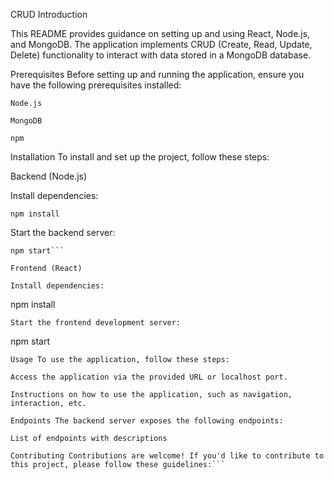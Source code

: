 CRUD
Introduction

This README provides guidance on setting up and using React, Node.js, and MongoDB. The application implements CRUD (Create, Read, Update, Delete) functionality to interact with data stored in a MongoDB database.

Prerequisites Before setting up and running the application, ensure you have the following prerequisites installed:

```
Node.js
```
```
MongoDB
```
```
npm
```
Installation To install and set up the project, follow these steps:

Backend (Node.js)

Install dependencies:

```
npm install
```
Start the backend server:

```
npm start```

Frontend (React)

Install dependencies:
```
npm install
```
Start the frontend development server:
```
npm start
```
Usage To use the application, follow these steps:

Access the application via the provided URL or localhost port.

Instructions on how to use the application, such as navigation, interaction, etc.

Endpoints The backend server exposes the following endpoints:

List of endpoints with descriptions

Contributing Contributions are welcome! If you'd like to contribute to this project, please follow these guidelines:```
